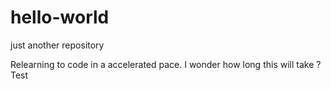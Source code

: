 # hello-world
just another repository

Relearning to code in a accelerated pace. 
I wonder how long this will take ? Test
